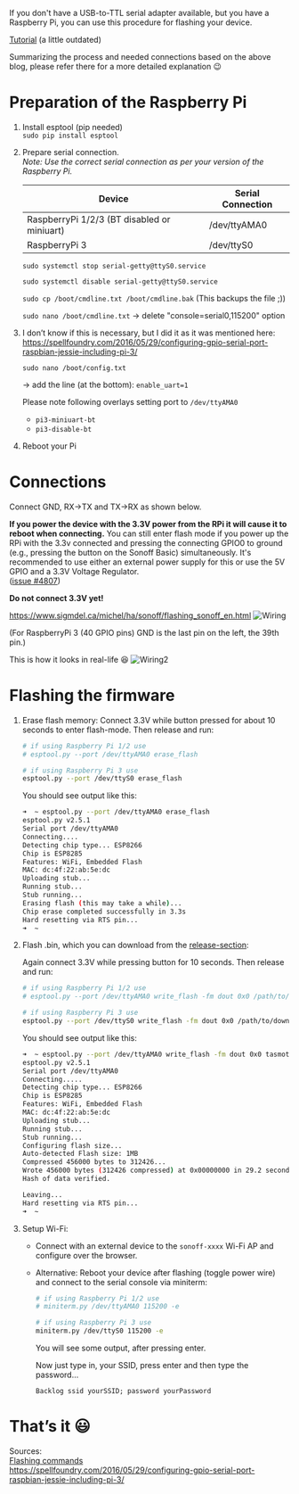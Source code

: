 If you don't have a USB-to-TTL serial adapter available, but you have a Raspberry Pi, you can use this procedure for flashing your device.

[Tutorial](https://www.sigmdel.ca/michel/ha/sonoff/flashing_sonoff_en.html) (a little outdated)

Summarizing the process and needed connections based on the above blog, please refer there for a more detailed explanation :wink:

# Preparation of the Raspberry Pi
1. Install esptool (pip needed)  
   `sudo pip install esptool`

2. Prepare serial connection.  
   _Note: Use the correct serial connection as per your version of the Raspberry Pi._

   | Device        |  Serial Connection      |
   | ------------- |---------------|
   | RaspberryPi 1/2/3 (BT disabled or miniuart) |   /dev/ttyAMA0      |
   | RaspberryPi 3          |   /dev/ttyS0      |

   `sudo systemctl stop serial-getty@ttyS0.service`

   `sudo systemctl disable serial-getty@ttyS0.service`

   `sudo cp /boot/cmdline.txt /boot/cmdline.bak` (This backups the file ;))

   `sudo nano /boot/cmdline.txt`
   -> delete "console=serial0,115200" option

3. I don’t know if this is necessary, but I did it as it was mentioned here:  
   https://spellfoundry.com/2016/05/29/configuring-gpio-serial-port-raspbian-jessie-including-pi-3/

   `sudo nano /boot/config.txt`

   -> add the line (at the bottom):
   `enable_uart=1`

   Please note following overlays setting port to `/dev/ttyAMA0`

   * `pi3-miniuart-bt`
   * `pi3-disable-bt`

4. Reboot your Pi

# Connections
Connect GND, RX->TX and TX->RX as shown below. 

**If you power the device with the 3.3V power from the RPi it will cause it to reboot when connecting.** You can still enter flash mode if you power up the RPi with the 3.3v connected and pressing the connecting GPIO0 to ground (e.g., pressing the button on the Sonoff Basic) simultaneously. It's recommended to use either an external power supply for this or use the 5V GPIO and a 3.3V Voltage Regulator.  
([issue #4807](https://github.com/arendst/Tasmota/issues/4807))

**Do not connect 3.3V yet!**

https://www.sigmdel.ca/michel/ha/sonoff/flashing_sonoff_en.html
![Wiring](https://www.sigmdel.ca/michel/ha/sonoff/img/sonoff-rpi.jpg)

(For RaspberryPi 3 (40 GPIO pins) GND is the last pin on the left, the 39th pin.)

This is how it looks in real-life 😆
![Wiring2](https://user-images.githubusercontent.com/19333006/40923782-ffa98f82-6815-11e8-80e2-98856bdccf39.jpg)

# Flashing the firmware
1. Erase flash memory:
   Connect 3.3V while button pressed for about 10 seconds to enter flash-mode. Then release and run:

   ```bash
   # if using Raspberry Pi 1/2 use
   # esptool.py --port /dev/ttyAMA0 erase_flash

   # if using Raspberry Pi 3 use
   esptool.py --port /dev/ttyS0 erase_flash
   ```
   You should see output like this:

   ```bash
   ➜  ~ esptool.py --port /dev/ttyAMA0 erase_flash
   esptool.py v2.5.1
   Serial port /dev/ttyAMA0
   Connecting....
   Detecting chip type... ESP8266
   Chip is ESP8285
   Features: WiFi, Embedded Flash
   MAC: dc:4f:22:ab:5e:dc
   Uploading stub...
   Running stub...
   Stub running...
   Erasing flash (this may take a while)...
   Chip erase completed successfully in 3.3s
   Hard resetting via RTS pin...
   ➜  ~ 
   ```

2. Flash .bin, which you can download from the [release-section](https://github.com/arendst/Tasmota/releases):

   Again connect 3.3V while pressing button for 10 seconds. Then release and run:

   ```bash
   # if using Raspberry Pi 1/2 use
   # esptool.py --port /dev/ttyAMA0 write_flash -fm dout 0x0 /path/to/downloaded/tasmota.bin

   # if using Raspberry Pi 3 use
   esptool.py --port /dev/ttyS0 write_flash -fm dout 0x0 /path/to/downloaded/tasmota.bin
   ```

   You should see output like this:

   ```bash
   ➜  ~ esptool.py --port /dev/ttyAMA0 write_flash -fm dout 0x0 tasmota.bin
   esptool.py v2.5.1
   Serial port /dev/ttyAMA0
   Connecting.....
   Detecting chip type... ESP8266
   Chip is ESP8285
   Features: WiFi, Embedded Flash
   MAC: dc:4f:22:ab:5e:dc
   Uploading stub...
   Running stub...
   Stub running...
   Configuring flash size...
   Auto-detected Flash size: 1MB
   Compressed 456000 bytes to 312426...
   Wrote 456000 bytes (312426 compressed) at 0x00000000 in 29.2 seconds (effective 124.8 kbit/s)...
   Hash of data verified.

   Leaving...
   Hard resetting via RTS pin...
   ➜  ~
   ```

3. Setup Wi-Fi:
   - Connect with an external device to the `sonoff-xxxx` Wi-Fi AP and configure over the browser.

   - Alternative: Reboot your device after flashing (toggle power wire) and connect to the serial console via miniterm:

     ```bash
     # if using Raspberry Pi 1/2 use
     # miniterm.py /dev/ttyAMA0 115200 -e

     # if using Raspberry Pi 3 use
     miniterm.py /dev/ttyS0 115200 -e
     ```

     You will see some output, after pressing enter.

     Now just type in, your SSID, press enter and then type the password…

     `Backlog ssid yourSSID; password yourPassword`


# That’s it :smiley:

Sources:  
[Flashing commands](Esptool)  
https://spellfoundry.com/2016/05/29/configuring-gpio-serial-port-raspbian-jessie-including-pi-3/
